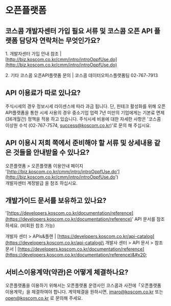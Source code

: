 # 오픈플랫폼

## 코스콤 개발자센터 가입 필요 서류 및 코스콤 오픈 API 플랫폼 담당자 연락처는 무엇인가요?

&#x20;1\. 개발자센터 가입 안내 참조               |    [http://biz.koscom.co.kr/cmm/intro/introOppfUse.do](http://biz.koscom.co.kr/cmm/intro/introOppfUse.do)

&#x20;2\. 기타 코스콤 오픈API플랫폼 문의     |    코스콤 데이터오피스플랫폼팀  02-767-7913

## **API 이용료가 따로 있나요?**

주식시세의 경우 정보시세 라이센스에 따라 과금 됩니다.  단, 핀테크 활성화를 위해 오픈API플랫폼을 통한 시세 사용의 경우 중소기업 업력 7년 미만의 기업에게는 기본료 면제 (36개월간) 정책을 적용 하고 있습니다. 주식시세 비용에 대한 자세한 사항은  '코스콤 이상원 수석 (02-767-7574, success@koscom.co.kr)'로 문의 해 주십시요.

## **API 이용시 저희 쪽에서 준비해야 할 서류 및 상세내용 같은 것들을 안내받을 수 있나요?**

오픈플랫폼 > 오픈플랫폼 이용안내 페이지 '[http://biz.koscom.co.kr/cmm/intro/introOppfUse.do'](http://biz.koscom.co.kr/cmm/intro/introOppfUse.do')  \
개발자센터 계정발급 을 참조 하십시요.

## **개발가이드 문서를 보유하고 있나요?**

&#x20;'[https://developers.koscom.co.kr/documentation/reference](https://developers.koscom.co.kr/documentation/reference)' API 문서를 참조하세요. (비회원 참조 가능)

개발자 센터 > APIs&플랜                   | [https://developers.koscom.co.kr/api-catalog](https://developers.koscom.co.kr/api-catalog)\
개발사 센터 > API 문서 > 참조 문서 | [https://developers.koscom.co.kr/documentation/reference](https://developers.koscom.co.kr/documentation/reference)&#x20;

## 서비스이용계약(약관)은 어떻게 체결하나요?

오픈플랫폼을 이용하기 위해서는 오픈플랫폼 운영사인 코스콤과 사전에「오픈플랫폼 이용계약」을 체결하여야 합니다. 계약체결을 원하시면, imaro@koscom.co.kr 또는 open@koscom.co.kr 로 문의해 주세요.
